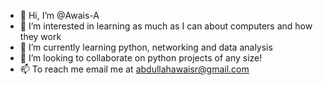 - 👋 Hi, I’m @Awais-A
- 👀 I’m interested in learning as much as I can about computers and how they work
- 🌱 I’m currently learning python, networking and data analysis
- 💞️ I’m looking to collaborate on python projects of any size!
- 📫 To reach me email me at abdullahawaisr@gmail.com

<!---
Awais-A/Awais-A is a ✨ special ✨ repository because its `README.md` (this file) appears on your GitHub profile.
You can click the Preview link to take a look at your changes.
--->

